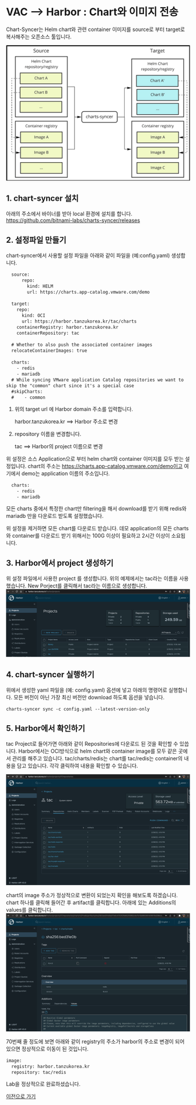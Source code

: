 # VAC --> Harbor : Chart와 이미지 전송
Chart-Syncer는 Helm chart와 관련 container 이미지를 source로 부터 target로 복사해주는 오픈소스 툴입니다.

![](images/using-images-sync-helm-charts-air-gapped-environment-consume-charts-syncer.png)

## 1. chart-syncer 설치
아래의 주소에서 바이너를 받아 local 환경에 설치를 합니다.
https://github.com/bitnami-labs/charts-syncer/releases


## 2. 설정파일 만들기
chart-syncer에서 사용할 설정 파일을 아래와 같이 파일을 (예:config.yaml) 생성합니다.

```
  source:
      repo:
        kind: HELM
        url: https://charts.app-catalog.vmware.com/demo

  target:
    repo:
      kind: OCI
      url: https://harbor.tanzukorea.kr/tac/charts
    containerRegistry: harbor.tanzukorea.kr
    containerRepository: tac

  # Whether to also push the associated container images
  relocateContainerImages: true

  charts:
    - redis
    - mariadb
  # While syncing VMware application Catalog repositories we want to skip the "common" chart since it's a special case
  #skipCharts:
  #    - common
```

1) 위의 target url 에 Harbor domain 주소를 입력합니다.

    harbor.tanzukorea.kr ==> Harbor 주소로 변경
2) repository 이름을 변경합니다.

    tac ==> Harbor의 project 이름으로 변경

위 설정은 소스 Application으로 부터 helm chart와 container 이미지를 모두 받는 설정입니다.
chart의 주소는 https://charts.app-catalog.vmware.com/demo이고 여기에서 demo는 application 이름의 주소입니다.

```
  charts:
    - redis
    - mariadb
```
모든 charts 중에서 특정한 chart만 filtering을 해서 download를 받기 위해 redis와 mariadb 만을 다운로드 받도록 설정했습니다. 

위 설정을 제거하면 모든 chart를 다운로드 받습니다. 
데모 application의 모든 charts와 container를 다운로드 받기 위해서는 100G 이상이 필요하고 2시간 이상이 소요됩니다.

## 3. Harbor에서 project 생성하기
위 설정 파일에서 사용한 project 를 생성합니다.
위의 예제에서는 tac라는 이름을 사용했습니다. 
New Porject를 클릭해서 tac라는 이름으로 생성합니다.
![](images/harbor_projects.png)

## 4. chart-syncer 실행하기

위에서 생성한 yaml 파일을 (예: config.yaml) 옵션에 넣고 아래의 명령어로 실행합니다.
모든 버전이 아닌 가장 최신 버전만 download 하도록 옵션을 넣습니다.

```
charts-syncer sync -c config.yaml --latest-version-only
```

## 5. Harbor에서 확인하기

tac Project로 들어가면 아래와 같이 Repositories에 다운로드 된 것을 확인할 수 있씁니다.
Harbor에서는 OCI방식으로 helm chart와 container image를 모두 같은 곳에서 관리를 해주고 있습니다.
tac/charts/redis는 chart를 tac/redis는 container의 내용을 담고 있습니다. 각각 클릭하여 내용을 확인할 수 있습니다.

![](images/harbor_tac_sync.png)

chart의 image 주소가 정상적으로 변환이 되었는지 확인을 해보도록 하겠습니다.
chart 하나를 클릭해 들어간 후 artifact를 클릭합니다. 아래에 있는 Additions의 values를 클릭합니다.
![](images/harbor_tac_sync_validate.png)

70번째 줄 정도에 보면 아래와 같이 registry의 주소가 harbor의 주소로 변경이 되어 있으면 정상적으로 이동이 된 것입니다.

```
image:
  registry: harbor.tanzukorea.kr
  repository: tac/redis
```

Lab을 정상적으로 완료하셨습니다.

[이전으로 가기](./vac_onpremise.md)